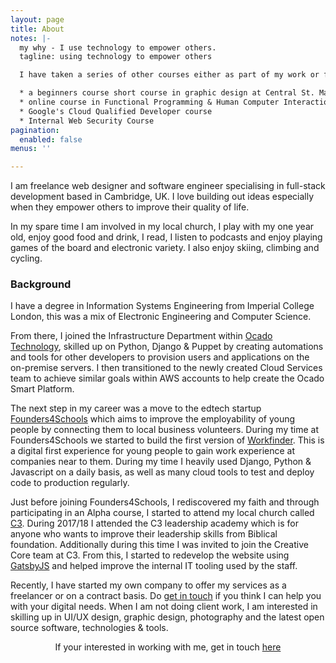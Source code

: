 ```yaml
---
layout: page
title: About
notes: |-
  my why - I use technology to empower others.
  tagline: using technology to empower others

  I have taken a series of other courses either as part of my work or for my own interest:

  * a beginners course short course in graphic design at Central St. Martins
  * online course in Functional Programming & Human Computer Interaction
  * Google's Cloud Qualified Developer course
  * Internal Web Security Course
pagination:
  enabled: false
menus: ''

---
```

I am freelance web designer and software engineer specialising in full-stack development based in Cambridge, UK. I love building out ideas especially when they empower others to improve their quality of life.

In my spare time I am involved in my local church, I play with my one year old, enjoy good food and drink, I read, I listen to podcasts and enjoy playing games of the board and electronic variety. I also enjoy skiing, climbing and cycling.

### Background

I have a degree in Information Systems Engineering from Imperial College London, this was a mix of Electronic Engineering and Computer Science.

From there, I joined the Infrastructure Department within [Ocado Technology](http://www.ocadotechnology.com), skilled up on Python, Django & Puppet by creating automations and tools for other developers to provision users and applications on the on-premise servers. I then transitioned to the newly created Cloud Services team to achieve similar goals within AWS accounts to help create the Ocado Smart Platform.

The next step in my career was a move to the edtech startup [Founders4Schools](www.founders4schools.org.uk) which aims to improve the employability of young people by connecting them to local business volunteers. During my time at Founders4Schools we started to build the first version of [Workfinder](https://www.workfinder.com). This is a digital first experience for young people to gain work experience at companies near to them. During my time I heavily used Django, Python & Javascript on a daily basis, as well as many cloud tools to test and deploy code to production regularly.

Just before joining Founders4Schools, I rediscovered my faith and through participating in an Alpha course, I started to attend my local church called [C3](https://www.thec3.uk). During 2017/18 I attended the C3 leadership academy which is for anyone who wants to improve their leadership skills from Biblical foundation.  Additionally during this time I was invited to join the Creative Core team at C3. From this, I started to redevelop the website using [GatsbyJS](https://www.gatsbyjs.org/) and helped improve the internal IT tooling used by the staff.

Recently, I have started my own company to offer my services as a freelancer or on a contract basis. Do [get in touch](/contact "Work with me") if you think I can help you with your digital needs. When I am not doing client work, I am interested in skilling up in UI/UX design, graphic design, photography and the latest open source software, technologies & tools.

<p class="message" style="text-align:center;"> If your interested in working with me, get in touch <a href="/contact">here</a> </p>